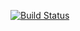 [![Build Status](https://travis-ci.org/awoodbeck/gnp.svg?branch=master)](https://travis-ci.org/awoodbeck/gnp)
